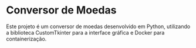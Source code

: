 # Conversor de Moedas

Este projeto é um conversor de moedas desenvolvido em Python, utilizando a biblioteca CustomTkinter para a interface gráfica e Docker para containerização.